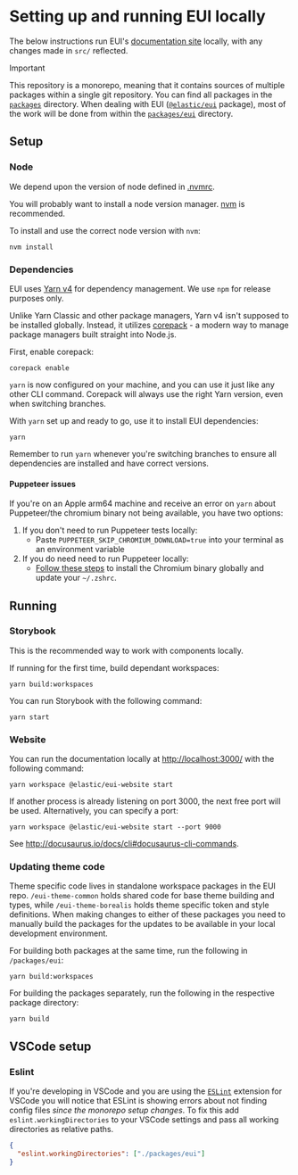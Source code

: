 # Setting up and running EUI locally

The below instructions run EUI's [documentation site](https://eui.elastic.co/) locally, with any changes made in `src/` reflected.

> [!IMPORTANT]
> This repository is a monorepo, meaning that it contains sources of multiple packages within a single git repository. You can find all packages in the [`packages`](../../packages) directory.
> When dealing with EUI ([`@elastic/eui`](https://www.npmjs.com/package/@elastic/eui) package), most of the work will be done from within the [`packages/eui`](../../packages/eui) directory.

## Setup

### Node

We depend upon the version of node defined in [.nvmrc](../../.nvmrc).

You will probably want to install a node version manager. [nvm](https://github.com/nvm-sh/nvm) is recommended.

To install and use the correct node version with `nvm`:

```shell
nvm install
```

### Dependencies

EUI uses [Yarn v4](https://yarnpkg.com/getting-started/install) for dependency management. We use `npm` for release purposes only.

Unlike Yarn Classic and other package managers, Yarn v4 isn't supposed to be installed globally.
Instead, it utilizes [corepack](https://nodejs.org/api/corepack.html) - a modern way to manage package managers built straight into Node.js.

First, enable corepack:
```shell
corepack enable
```

`yarn` is now configured on your machine, and you can use it just like any other CLI command.
Corepack will always use the right Yarn version, even when switching branches.

With `yarn` set up and ready to go, use it to install EUI dependencies:

```shell
yarn
```

Remember to run `yarn` whenever you're switching branches to ensure all dependencies are installed and have correct versions.

#### Puppeteer issues

If you're on an Apple arm64 machine and receive an error on `yarn` about Puppeteer/the chromium binary not being available, you have two options:

1. If you don't need to run Puppeteer tests locally:
   - Paste `PUPPETEER_SKIP_CHROMIUM_DOWNLOAD=true` into your terminal as an environment variable
2. If you do need need to run Puppeteer locally:
   - [Follow these steps](https://github.com/puppeteer/puppeteer/issues/6622#issuecomment-787912758) to install the Chromium binary globally and update your `~/.zshrc`.

## Running

### Storybook

This is the recommended way to work with components locally.

If running for the first time, build dependant workspaces:

```shell
yarn build:workspaces
```

You can run Storybook with the following command:

```shell
yarn start
```

### Website

You can run the documentation locally at [http://localhost:3000/](http://localhost:3000/) with the following command:

```shell
yarn workspace @elastic/eui-website start
```

If another process is already listening on port 3000, the next free port will be used. Alternatively, you can specify a port:

```shell
yarn workspace @elastic/eui-website start --port 9000
```

See http://docusaurus.io/docs/cli#docusaurus-cli-commands.

### Updating theme code

Theme specific code lives in standalone workspace packages in the EUI repo. `/eui-theme-common` holds shared code for base theme building and types, while `/eui-theme-borealis` holds theme specific token and style definitions.
When making changes to either of these packages you need to manually build the packages for the updates to be available in your local development environment.

For building both packages at the same time, run the following in `/packages/eui`:
```shell
yarn build:workspaces
```

For building the packages separately, run the following in the respective package directory:
```shell
yarn build
```

## VSCode setup

### Eslint

If you're developing in VSCode and you are using the [`ESLint`](https://marketplace.visualstudio.com/items?itemName=dbaeumer.vscode-eslint) extension for VSCode you will notice that ESLint is showing errors about not finding config files _since the monorepo setup changes_.
To fix this add `eslint.workingDirectories` to your VSCode settings and pass all working directories as relative paths.

```json
{
  "eslint.workingDirectories": ["./packages/eui"]
}
```
